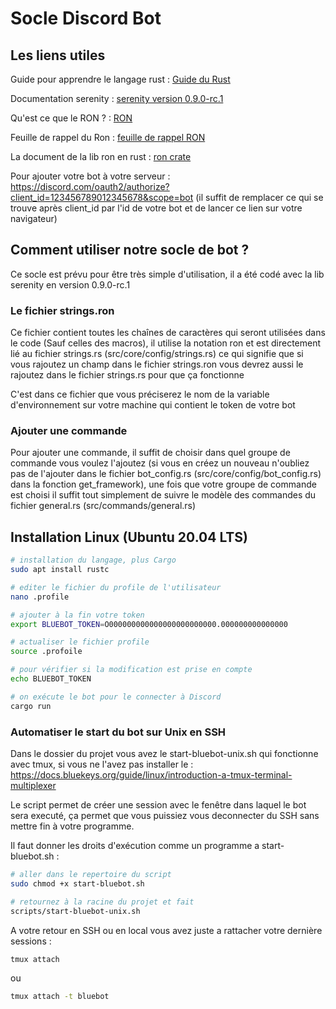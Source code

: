 # Socle Discord Bot

## Les liens utiles

Guide pour apprendre le langage rust : [Guide du Rust](https://docs.digitall.zone/guide/dev/langages-informatique/rust)

Documentation serenity : [serenity version 0.9.0-rc.1](https://docs.rs/serenity/0.9.0-rc.1/serenity/index.html)

Qu'est ce que le RON ? : [RON](https://github.com/ron-rs/ron)

Feuille de rappel du Ron : [feuille de rappel RON](https://github.com/ron-rs/ron/wiki/Specification)

La document de la lib ron en rust : [ron crate](https://docs.rs/ron/0.6.4/ron/)

Pour ajouter votre bot à votre serveur : https://discord.com/oauth2/authorize?client_id=123456789012345678&scope=bot (il suffit de remplacer ce qui se trouve après client_id par l'id de votre bot et de lancer ce lien sur votre navigateur) 

## Comment utiliser notre socle de bot ?

Ce socle est prévu pour être très simple d'utilisation, il a été codé avec la lib serenity en version 0.9.0-rc.1

### Le fichier strings.ron

Ce fichier contient toutes les chaînes de caractères qui seront utilisées dans le code (Sauf celles des macros), il utilise la notation ron et est directement lié au fichier strings.rs (src/core/config/strings.rs) ce qui signifie que si vous rajoutez
un champ dans le fichier strings.ron vous devrez aussi le rajoutez dans le fichier strings.rs pour que ça fonctionne

C'est dans ce fichier que vous préciserez le nom de la variable d'environnement sur votre machine qui contient le token de votre bot

### Ajouter une commande

Pour ajouter une commande, il suffit de choisir dans quel groupe de commande vous voulez l'ajoutez (si vous en créez un nouveau n'oubliez pas de l'ajouter dans le fichier bot_config.rs (src/core/config/bot_config.rs) dans la fonction get_framework), une fois que votre groupe de commande est choisi il suffit tout simplement de suivre le modèle des commandes du fichier general.rs (src/commands/general.rs)

## Installation Linux (Ubuntu 20.04 LTS)

```bash
# installation du langage, plus Cargo
sudo apt install rustc
```

```bash
# editer le fichier du profile de l'utilisateur
nano .profile

# ajouter à la fin votre token
export BLUEBOT_TOKEN=O000000000000000000000000.000000000000000

# actualiser le fichier profile
source .profoile

# pour vérifier si la modification est prise en compte
echo BLUEBOT_TOKEN

# on exécute le bot pour le connecter à Discord
cargo run
```

### Automatiser le start du bot sur Unix en SSH

Dans le dossier du projet vous avez le start-bluebot-unix.sh qui fonctionne avec tmux, si vous ne l'avez pas installer le : 
https://docs.bluekeys.org/guide/linux/introduction-a-tmux-terminal-multiplexer


Le script permet de créer une session avec le fenêtre dans laquel le bot sera executé, ça permet que vous puissiez vous deconnecter du SSH sans mettre fin à votre programme.


Il faut donner les droits d'exécution comme un programme a start-bluebot.sh :

```bash
# aller dans le repertoire du script
sudo chmod +x start-bluebot.sh
```


```bash
# retournez à la racine du projet et fait
scripts/start-bluebot-unix.sh
```

A votre retour en SSH ou en local vous avez juste a rattacher votre dernière sessions :

```bash
tmux attach
```
 ou 

```bash
tmux attach -t bluebot
```
